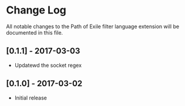 # Change Log

All notable changes to the Path of Exile filter language extension will be documented in this file.

## [0.1.1] - 2017-03-03

- Updatewd the socket regex

## [0.1.0] - 2017-03-02

- Initial release
